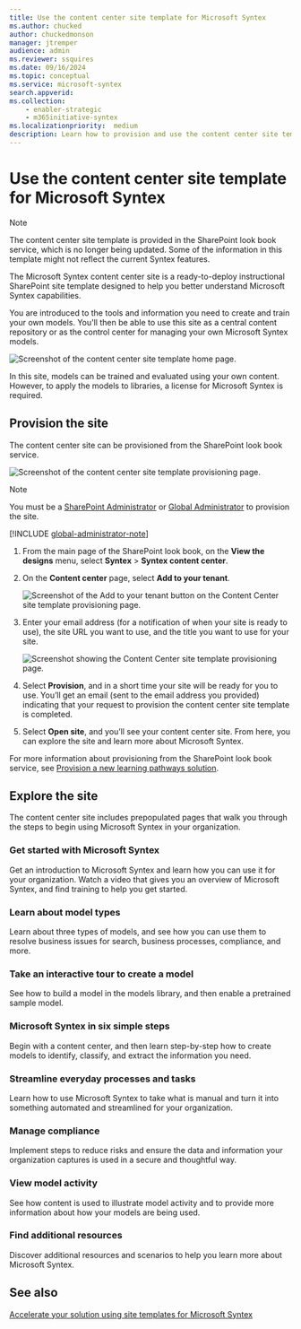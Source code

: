```yaml
---
title: Use the content center site template for Microsoft Syntex
ms.author: chucked
author: chuckedmonson
manager: jtremper
audience: admin
ms.reviewer: ssquires
ms.date: 09/16/2024
ms.topic: conceptual
ms.service: microsoft-syntex
search.appverid: 
ms.collection: 
    - enabler-strategic
    - m365initiative-syntex
ms.localizationpriority:  medium
description: Learn how to provision and use the content center site template in Microsoft Syntex.
---
```


# Use the content center site template for Microsoft Syntex

> [!NOTE]
> The content center site template is provided in the SharePoint look book service, which is no longer being updated. Some of the information in this template might not reflect the current Syntex features.

The Microsoft Syntex content center site is a ready-to-deploy instructional SharePoint site template designed to help you better understand Microsoft Syntex capabilities.

You are introduced to the tools and information you need to create and train your own models. You'll then be able to use this site as a central content repository or as the control center for managing your own Microsoft Syntex models.

![Screenshot of the content center site template home page.](../media/content-understanding/content-center-site-home-page.png)

In this site, models can be trained and evaluated using your own content. However, to apply the models to libraries, a license for Microsoft Syntex is required.  

## Provision the site

The content center site can be provisioned from the SharePoint look book service.

![Screenshot of the content center site template provisioning page.](../media/content-understanding/content-center-site-provisioning-page.png)

> [!NOTE]
> You must be a [SharePoint Administrator](/entra/identity/role-based-access-control/permissions-reference#sharepoint-administrator) or [Global Administrator](/entra/identity/role-based-access-control/permissions-reference#global-administrator) to provision the site.

[!INCLUDE [global-administrator-note](../includes/global-administrator-note.md)]

1. From the main page of the SharePoint look book, on the **View the designs** menu, select **Syntex** > **Syntex content center**.

2. On the **Content center** page, select **Add to your tenant**.

    ![Screenshot of the Add to your tenant button on the Content Center site template provisioning page.](../media/content-understanding/content-center-site-add-to-your-tenant.png)

3. Enter your email address (for a notification of when your site is ready to use), the site URL you want to use, and the title you want to use for your site. 

    ![Screenshot showing the Content Center site template provisioning page.](../media/content-understanding/content-center-email-and-url.png)

4. Select **Provision**, and in a short time your site will be ready for you to use. You’ll get an email (sent to the email address you provided) indicating that your request to provision the content center site template is completed.

5. Select **Open site**, and you’ll see your content center site. From here, you can explore the site and learn more about Microsoft Syntex. 

For more information about provisioning from the SharePoint look book service, see [Provision a new learning pathways solution](/office365/customlearning/custom_provision).

## Explore the site

The content center site includes prepopulated pages that walk you through the steps to begin using Microsoft Syntex in your organization. 

### Get started with Microsoft Syntex

Get an introduction to Microsoft Syntex and learn how you can use it for your organization. Watch a video that gives you an overview of Microsoft Syntex, and find training to help you get started.

### Learn about model types

Learn about three types of models, and see how you can use them to resolve business issues for search, business processes, compliance, and more.

### Take an interactive tour to create a model

See how to build a model in the models library, and then enable a pretrained sample model.

### Microsoft Syntex in six simple steps

Begin with a content center, and then learn step-by-step how to create models to identify, classify, and extract the information you need.

### Streamline everyday processes and tasks

Learn how to use Microsoft Syntex to take what is manual and turn it into something automated and streamlined for your organization.

### Manage compliance

Implement steps to reduce risks and ensure the data and information your organization captures is used in a secure and thoughtful way.

### View model activity

See how content is used to illustrate model activity and to provide more information about how your models are being used.

### Find additional resources

Discover additional resources and scenarios to help you learn more about Microsoft Syntex.

## See also

[Accelerate your solution using site templates for Microsoft Syntex](site-templates.md)